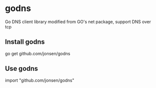 godns
=======

Go DNS client library modified from GO's net package, support  DNS over tcp

## Install godns

go get github.com/jonsen/godns

## Use godns

import "github.com/jonsen/godns"
